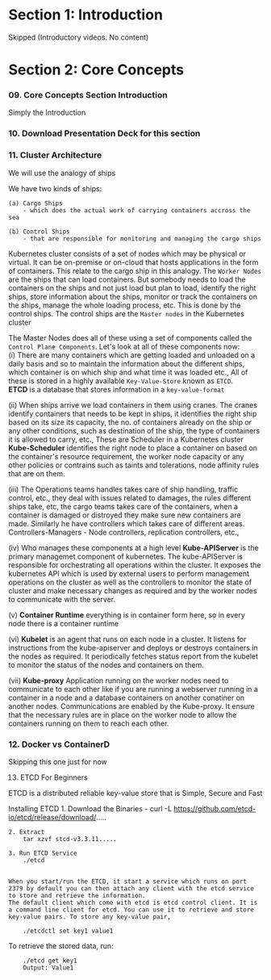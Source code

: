 # Section 1: Introduction

Skipped (Introductory videos. No content)

# Section 2: Core Concepts

### 09. Core Concepts Section Introduction

Simply the Introduction

### 10. Download Presentation Deck for this section

### 11. Cluster Architecture

We will use the analogy of ships

We have two kinds of ships:

    (a) Cargo Ships 
        - which does the actual work of carrying containers accross the sea

    (b) Control Ships 
        - that are responsible for monitoring and managing the cargo ships

Kubernetes cluster consists of a set of nodes which may be physical or virtual. It can be on-premise or on-cloud that hosts applications in the form of containers. This relate to the cargo ship in this analogy.
The `Worker Nodes` are the ships that can load containers.
But somebody needs to load the containers on the ships and not just load but plan to load, identify the right ships, store information about the ships, monitor or track the containers on the ships, manage the whole loading process, etc. This is done by the control ships. The control ships are the `Master nodes` in the Kubernetes cluster

The Master Nodes does all of these using a set of components called the `Control Plane Components`. Let's look at all of these components now: \
(i) There are many containers which are getting loaded and unloaded on a daily basis and so to maintain the information about the different ships, which container is on which ship and what time it was loaded etc., 
All of these is stored in a highly available `Key-Value-Store` known as `ETCD`. \
**ETCD** is a database that stores information in a `key-value-format`

(ii) When ships arrive we load containers in them using cranes. The cranes identify containers that needs to be kept in ships, it identifies the right ship based on its size its capacity, the no. of containers already on the ship or any other conditions, such as destination of the ship, the type of containers it is allowed to carry, etc., These are Scheduler in a Kubernetes cluster \
**Kube-Scheduler** identifies the right node to place a container on based on the container's resource requirement, the worker node capacity or any other policies or contrains such as taints and tolerations, node affinity rules that are on them. 

(iii) The Operations teams handles takes care of ship handling, traffic control, etc., they deal with issues related to damages, the rules different ships take, etc, the cargo teams takes care of the containers, when a container is damaged or distroyed they make sure new containers are made. Similarly he have controllers which takes care of different areas.
Controllers-Managers - Node controllers, replication controllers, etc.,

(iv) Who manages these components at a high level
**Kube-APIServer** is the primary managemet component of kubernetes. The kube-APIServer is responsible for orchestrating all operations within the cluster. It exposes the kubernetes API which is used by external users to perform management operations on the cluster as well as the controllers to monitor the state of cluster and make necessary changes as required and by the worker nodes to communicate with the server. 

(v) **Container Runtime** everything is in container form here, so in every node there is a container runtime

(vi) **Kubelet** is an agent that runs on each node in a cluster. It listens for instructions from the kube-apiserver and deploys or destroys containers in the nodes as required. It periodically fetches status report from the kubelet to monitor the status of the nodes and containers on them. 

(vii) **Kube-proxy** Application running on the worker nodes need to communicate to each other like if you are running a webserver running in a container in a node and a database containers on another conatiner on another nodes. Communications are enabled by the Kube-proxy. It ensure that the necessary rules are in place on the worker node to allow the containers running on them to reach each other.

### 12. Docker vs ContainerD

Skipping this one just for now


13. ETCD For Beginners

ETCD is a distributed reliable key-value store that is Simple, Secure and Fast

Installing ETCD
    1. Download the Binaries
        - curl -L https://github.com/etcd-io/etcd/release/download/.....

    2. Extract
        tar xzvf stcd-v3.3.11.....

    3. Run ETCD Service
        ./etcd


    When you start/run the ETCD, it start a service which runs on port 2379 by default you can then attach any client with the etcd service to store and retrieve the information.
    The default client which come with etcd is etcd control client. It is a command line client for etcd. You can use it to retrieve and store key-value pairs. To store any key-value pair,
```ssh
    ./etcdctl set key1 value1
```

To retrieve the stored data, run:
```ssh
    ./etcd get key1
    Output: Value1
```




